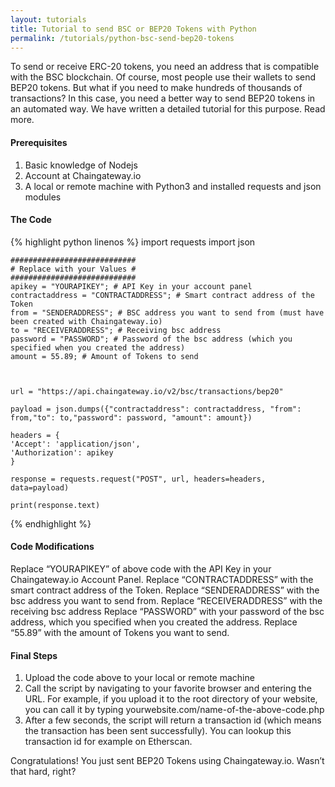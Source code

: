```yaml
---
layout: tutorials
title: Tutorial to send BSC or BEP20 Tokens with Python
permalink: /tutorials/python-bsc-send-bep20-tokens
---
```


To send or receive ERC-20 tokens, you need an address that is compatible with the BSC blockchain. Of course, most people use their wallets to send BEP20 tokens. But what if you need to make hundreds of thousands of transactions? In this case, you need a better way to send BEP20 tokens in an automated way. We have written a detailed tutorial for this purpose. Read more.

#### Prerequisites

1. Basic knowledge of Nodejs
2. Account at Chaingateway.io
3. A local or remote machine with Python3 and installed requests and json modules

#### The Code

{% highlight python linenos %}
    import requests
    import json

    ############################
    # Replace with your Values #
    ############################
    apikey = "YOURAPIKEY"; # API Key in your account panel
    contractaddress = "CONTRACTADDRESS"; # Smart contract address of the Token
    from = "SENDERADDRESS"; # BSC address you want to send from (must have been created with Chaingateway.io)
    to = "RECEIVERADDRESS"; # Receiving bsc address
    password = "PASSWORD"; # Password of the bsc address (which you specified when you created the address)
    amount = 55.89; # Amount of Tokens to send
    

    
    url = "https://api.chaingateway.io/v2/bsc/transactions/bep20"

    payload = json.dumps({"contractaddress": contractaddress, "from": from,"to": to,"password": password, "amount": amount})

    headers = {
    'Accept': 'application/json',
    'Authorization': apikey
    }

    response = requests.request("POST", url, headers=headers, data=payload)

    print(response.text)


{% endhighlight %}


#### Code Modifications

Replace “YOURAPIKEY” of above code with the API Key in your Chaingateway.io Account Panel.
Replace “CONTRACTADDRESS”  with the smart contract address of the Token.
Replace “SENDERADDRESS”  with the bsc address you want to send from.
Replace “RECEIVERADDRESS”  with the receiving bsc address
Replace “PASSWORD”  with your password of the bsc address, which you specified when you created the address.
Replace “55.89”  with the amount of Tokens you want to send.

#### Final Steps

1. Upload the code above to your local or remote machine
2. Call the script by navigating to your favorite browser and entering the URL. For example, if you upload it to the root directory of your website, you can call it by typing yourwebsite.com/name-of-the-above-code.php
3. After a few seconds, the script will return a transaction id (which means the transaction has been sent successfully). You can lookup this transaction id for example on Etherscan.

Congratulations! You just sent BEP20 Tokens using Chaingateway.io. Wasn’t that hard, right?